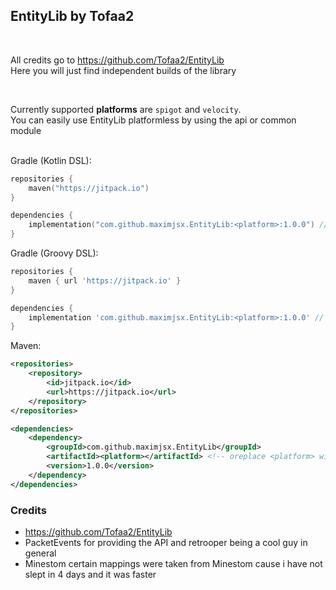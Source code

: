 ## EntityLib by Tofaa2

<br>

All credits go to https://github.com/Tofaa2/EntityLib  
Here you will just find independent builds of the library  

<br>

Currently supported **platforms** are `spigot` and `velocity`.  
You can easily use EntityLib platformless by using the api or common module  
<br>

Gradle (Kotlin DSL):
```kotlin
repositories {
    maven("https://jitpack.io")
}

dependencies {
    implementation("com.github.maximjsx.EntityLib:<platform>:1.0.0") // replace <platform> with: api, spigot, velocity..
}
```

Gradle (Groovy DSL):
```groovy
repositories {
    maven { url 'https://jitpack.io' }
}

dependencies {
    implementation 'com.github.maximjsx.EntityLib:<platform>:1.0.0' // replace <platform> with: api, spigot, velocity..
}
```


Maven:
```xml
<repositories>
    <repository>
        <id>jitpack.io</id>
        <url>https://jitpack.io</url>
    </repository>
</repositories>

<dependencies>
    <dependency>
        <groupId>com.github.maximjsx.EntityLib</groupId>
        <artifactId><platform></artifactId> <!-- oreplace <platform> with: api, spigot, velocity -->
        <version>1.0.0</version>
    </dependency>
</dependencies>
```


### Credits
- https://github.com/Tofaa2/EntityLib
- PacketEvents for providing the API and retrooper being a cool guy in general
- Minestom certain mappings were taken from Minestom cause i have not slept in 4 days and it was faster
